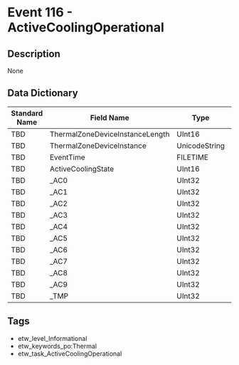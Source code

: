 # Event 116 - ActiveCoolingOperational

## Description
None

## Data Dictionary
|Standard Name|Field Name|Type|Description|Sample Value|
|---|---|---|---|---|
|TBD|ThermalZoneDeviceInstanceLength|UInt16|None|`None`|
|TBD|ThermalZoneDeviceInstance|UnicodeString|None|`None`|
|TBD|EventTime|FILETIME|None|`None`|
|TBD|ActiveCoolingState|UInt16|None|`None`|
|TBD|_AC0|UInt32|None|`None`|
|TBD|_AC1|UInt32|None|`None`|
|TBD|_AC2|UInt32|None|`None`|
|TBD|_AC3|UInt32|None|`None`|
|TBD|_AC4|UInt32|None|`None`|
|TBD|_AC5|UInt32|None|`None`|
|TBD|_AC6|UInt32|None|`None`|
|TBD|_AC7|UInt32|None|`None`|
|TBD|_AC8|UInt32|None|`None`|
|TBD|_AC9|UInt32|None|`None`|
|TBD|_TMP|UInt32|None|`None`|

## Tags
* etw_level_Informational
* etw_keywords_po:Thermal
* etw_task_ActiveCoolingOperational